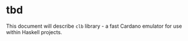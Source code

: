 # tbd

This document will describe `clb` library - a fast Cardano emulator for use
within Haskell projects.